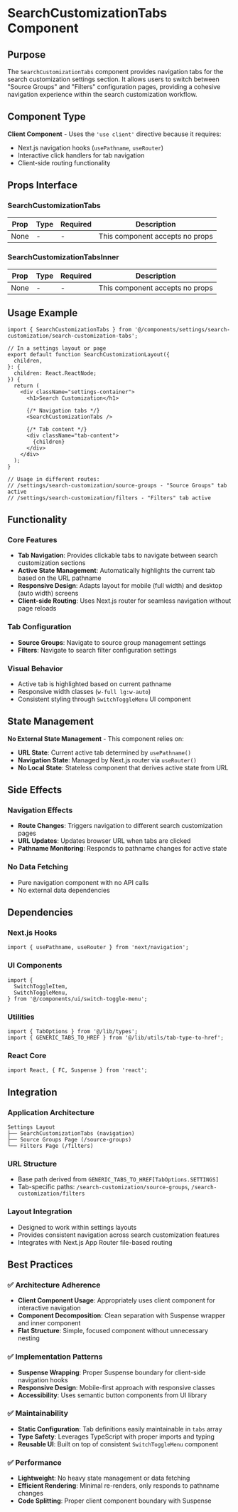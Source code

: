 # SearchCustomizationTabs Component

## Purpose

The `SearchCustomizationTabs` component provides navigation tabs for the search customization settings section. It allows users to switch between "Source Groups" and "Filters" configuration pages, providing a cohesive navigation experience within the search customization workflow.

## Component Type

**Client Component** - Uses the `'use client'` directive because it requires:
- Next.js navigation hooks (`usePathname`, `useRouter`)
- Interactive click handlers for tab navigation
- Client-side routing functionality

## Props Interface

### SearchCustomizationTabs

| Prop | Type | Required | Description |
|------|------|----------|-------------|
| None | - | - | This component accepts no props |

### SearchCustomizationTabsInner

| Prop | Type | Required | Description |
|------|------|----------|-------------|
| None | - | - | This component accepts no props |

## Usage Example

```tsx
import { SearchCustomizationTabs } from '@/components/settings/search-customization/search-customization-tabs';

// In a settings layout or page
export default function SearchCustomizationLayout({
  children,
}: {
  children: React.ReactNode;
}) {
  return (
    <div className="settings-container">
      <h1>Search Customization</h1>
      
      {/* Navigation tabs */}
      <SearchCustomizationTabs />
      
      {/* Tab content */}
      <div className="tab-content">
        {children}
      </div>
    </div>
  );
}

// Usage in different routes:
// /settings/search-customization/source-groups - "Source Groups" tab active
// /settings/search-customization/filters - "Filters" tab active
```

## Functionality

### Core Features

- **Tab Navigation**: Provides clickable tabs to navigate between search customization sections
- **Active State Management**: Automatically highlights the current tab based on the URL pathname
- **Responsive Design**: Adapts layout for mobile (full width) and desktop (auto width) screens
- **Client-side Routing**: Uses Next.js router for seamless navigation without page reloads

### Tab Configuration

- **Source Groups**: Navigate to source group management settings
- **Filters**: Navigate to search filter configuration settings

### Visual Behavior

- Active tab is highlighted based on current pathname
- Responsive width classes (`w-full lg:w-auto`)
- Consistent styling through `SwitchToggleMenu` UI component

## State Management

**No External State Management** - This component relies on:
- **URL State**: Current active tab determined by `usePathname()`
- **Navigation State**: Managed by Next.js router via `useRouter()`
- **No Local State**: Stateless component that derives active state from URL

## Side Effects

### Navigation Effects
- **Route Changes**: Triggers navigation to different search customization pages
- **URL Updates**: Updates browser URL when tabs are clicked
- **Pathname Monitoring**: Responds to pathname changes for active state

### No Data Fetching
- Pure navigation component with no API calls
- No external data dependencies

## Dependencies

### Next.js Hooks
```tsx
import { usePathname, useRouter } from 'next/navigation';
```

### UI Components
```tsx
import {
  SwitchToggleItem,
  SwitchToggleMenu,
} from '@/components/ui/switch-toggle-menu';
```

### Utilities
```tsx
import { TabOptions } from '@/lib/types';
import { GENERIC_TABS_TO_HREF } from '@/lib/utils/tab-type-to-href';
```

### React Core
```tsx
import React, { FC, Suspense } from 'react';
```

## Integration

### Application Architecture

```
Settings Layout
├── SearchCustomizationTabs (navigation)
├── Source Groups Page (/source-groups)
└── Filters Page (/filters)
```

### URL Structure
- Base path derived from `GENERIC_TABS_TO_HREF[TabOptions.SETTINGS]`
- Tab-specific paths: `/search-customization/source-groups`, `/search-customization/filters`

### Layout Integration
- Designed to work within settings layouts
- Provides consistent navigation across search customization features
- Integrates with Next.js App Router file-based routing

## Best Practices

### ✅ Architecture Adherence

- **Client Component Usage**: Appropriately uses client component for interactive navigation
- **Component Decomposition**: Clean separation with Suspense wrapper and inner component
- **Flat Structure**: Simple, focused component without unnecessary nesting

### ✅ Implementation Patterns

- **Suspense Wrapping**: Proper Suspense boundary for client-side navigation hooks
- **Responsive Design**: Mobile-first approach with responsive classes
- **Accessibility**: Uses semantic button components from UI library

### ✅ Maintainability

- **Static Configuration**: Tab definitions easily maintainable in `tabs` array
- **Type Safety**: Leverages TypeScript with proper imports and typing
- **Reusable UI**: Built on top of consistent `SwitchToggleMenu` component

### ✅ Performance

- **Lightweight**: No heavy state management or data fetching
- **Efficient Rendering**: Minimal re-renders, only responds to pathname changes
- **Code Splitting**: Proper client component boundary with Suspense